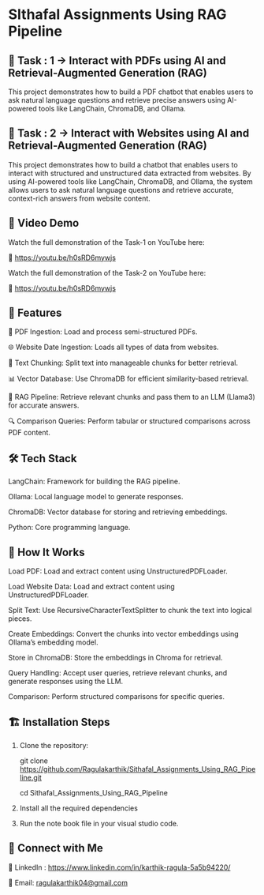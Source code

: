 # SIthafal Assignments Using RAG Pipeline
## 🧠 Task : 1 -> Interact with PDFs using AI and Retrieval-Augmented Generation (RAG)
This project demonstrates how to build a PDF chatbot that enables users to ask natural language questions and retrieve precise answers using AI-powered tools like LangChain, ChromaDB, and Ollama.
## 🧠 Task : 2 -> Interact with Websites using AI and Retrieval-Augmented Generation (RAG)
This project demonstrates how to build a chatbot that enables users to interact with structured and unstructured data extracted from websites. By using AI-powered tools like LangChain, ChromaDB, and Ollama, the system allows users to ask natural language questions and retrieve accurate, context-rich answers from website content.

## 🎥 Video Demo
Watch the full demonstration of the Task-1 on YouTube here:

🔗 https://youtu.be/h0sRD6mywjs

Watch the full demonstration of the Task-2 on YouTube here:

🔗 https://youtu.be/h0sRD6mywjs

## 🚀 Features
📄 PDF Ingestion: Load and process semi-structured PDFs.

🌐 Website Date Ingestion: Loads all types of data from websites.

🧩 Text Chunking: Split text into manageable chunks for better retrieval.

📊 Vector Database: Use ChromaDB for efficient similarity-based retrieval.

🤖 RAG Pipeline: Retrieve relevant chunks and pass them to an LLM (Llama3) for accurate answers.

🔍 Comparison Queries: Perform tabular or structured comparisons across PDF content.

## 🛠️ Tech Stack
LangChain: Framework for building the RAG pipeline.

Ollama: Local language model to generate responses.

ChromaDB: Vector database for storing and retrieving embeddings.

Python: Core programming language.

## 🧩 How It Works
Load PDF: Load and extract content using UnstructuredPDFLoader.

Load Website Data: Load and extract content using UnstructuredPDFLoader.

Split Text: Use RecursiveCharacterTextSplitter to chunk the text into logical pieces.

Create Embeddings: Convert the chunks into vector embeddings using Ollama’s embedding model.

Store in ChromaDB: Store the embeddings in Chroma for retrieval.

Query Handling: Accept user queries, retrieve relevant chunks, and generate responses using the LLM.

Comparison: Perform structured comparisons for specific queries.

## 🏗️ Installation Steps

1. Clone the repository:
   
   git clone https://github.com/Ragulakarthik/Sithafal_Assignments_Using_RAG_Pipeline.git
   
   cd Sithafal_Assignments_Using_RAG_Pipeline

2. Install all the required dependencies

3. Run the note book file in your visual studio code.


## 🔗 Connect with Me
💬 LinkedIn : https://www.linkedin.com/in/karthik-ragula-5a5b94220/

📧 Email: ragulakarthik04@gmail.com
